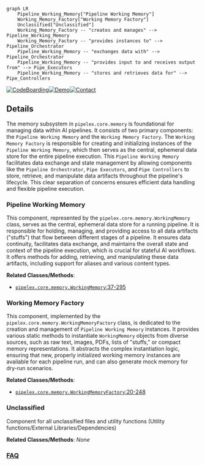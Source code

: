 ```mermaid
graph LR
    Pipeline_Working_Memory["Pipeline Working Memory"]
    Working_Memory_Factory["Working Memory Factory"]
    Unclassified["Unclassified"]
    Working_Memory_Factory -- "creates and manages" --> Pipeline_Working_Memory
    Working_Memory_Factory -- "provides instances to" --> Pipeline_Orchestrator
    Pipeline_Working_Memory -- "exchanges data with" --> Pipeline_Orchestrator
    Pipeline_Working_Memory -- "provides input to and receives output from" --> Pipe_Executors
    Pipeline_Working_Memory -- "stores and retrieves data for" --> Pipe_Controllers
```

[![CodeBoarding](https://img.shields.io/badge/Generated%20by-CodeBoarding-9cf?style=flat-square)](https://github.com/CodeBoarding/CodeBoarding)[![Demo](https://img.shields.io/badge/Try%20our-Demo-blue?style=flat-square)](https://www.codeboarding.org/diagrams)[![Contact](https://img.shields.io/badge/Contact%20us%20-%20contact@codeboarding.org-lightgrey?style=flat-square)](mailto:contact@codeboarding.org)

## Details

The memory subsystem in `pipelex.core.memory` is foundational for managing data within AI pipelines. It consists of two primary components: the `Pipeline Working Memory` and the `Working Memory Factory`. The `Working Memory Factory` is responsible for creating and initializing instances of the `Pipeline Working Memory`, which then serves as the central, ephemeral data store for the entire pipeline execution. This `Pipeline Working Memory` facilitates data exchange and state management by allowing components like the `Pipeline Orchestrator`, `Pipe Executors`, and `Pipe Controllers` to store, retrieve, and manipulate data artifacts throughout the pipeline's lifecycle. This clear separation of concerns ensures efficient data handling and flexible pipeline execution.

### Pipeline Working Memory
This component, represented by the `pipelex.core.memory.WorkingMemory` class, serves as the central, ephemeral data store for a running pipeline. It is responsible for holding, managing, and providing access to all data artifacts ("stuffs") that flow between different stages of a pipeline. It ensures data continuity, facilitates data exchange, and maintains the overall state and context of the pipeline execution, which is crucial for stateful AI workflows. It offers methods for adding, retrieving, and manipulating these data artifacts, including support for aliases and various content types.


**Related Classes/Methods**:

- <a href="https://github.com/Pipelex/pipelex/blob/mainpipelex/core/memory/working_memory.py#L37-L295" target="_blank" rel="noopener noreferrer">`pipelex.core.memory.WorkingMemory`:37-295</a>


### Working Memory Factory
This component, implemented by the `pipelex.core.memory.WorkingMemoryFactory` class, is dedicated to the creation and management of `Pipeline Working Memory` instances. It provides various static methods to instantiate `WorkingMemory` objects from diverse sources, such as raw text, images, PDFs, lists of "stuffs," or compact memory representations. It abstracts the complex instantiation logic, ensuring that new, properly initialized working memory instances are available for each pipeline run, and can also generate mock memory for dry-run scenarios.


**Related Classes/Methods**:

- <a href="https://github.com/Pipelex/pipelex/blob/mainpipelex/core/memory/working_memory_factory.py#L20-L248" target="_blank" rel="noopener noreferrer">`pipelex.core.memory.WorkingMemoryFactory`:20-248</a>


### Unclassified
Component for all unclassified files and utility functions (Utility functions/External Libraries/Dependencies)


**Related Classes/Methods**: _None_



### [FAQ](https://github.com/CodeBoarding/GeneratedOnBoardings/tree/main?tab=readme-ov-file#faq)
